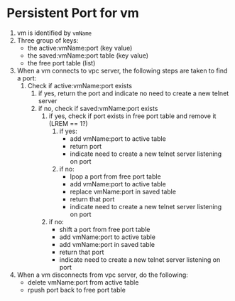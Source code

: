 # Persistent Port for vm

1. vm is identified by `vmName`
2. Three group of keys:
    * the active:vmName:port (key value)
    * the saved:vmName:port table (key value)
    * the free port table (list)
3. When a vm connects to vpc server, the following steps are taken to find a port:
    1. Check if active:vmName:port exists
        1. if yes, return the port and indicate no need to create a new telnet server
        2. if no, check if saved:vmName:port exists
            1. if yes, check if port exists in free port table and remove it (LREM == 1?)
                1. if yes:
                    * add vmName:port to active table
                    * return port
                    * indicate need to create a new telnet server listening on port
                2. if no:
                    * lpop a port from free port table
                    * add vmName:port to active table
                    * replace vmName:port in saved table
                    * return that port
                    * indicate need to create a new telnet server listening on port
            2. if no:
                * shift a port from free port table
                * add vmName:port to active table
                * add vmName:port in saved table
                * return that port
                * indicate need to create a new telnet server listening on port
4. When a vm disconnects from vpc server, do the following:
    * delete vmName:port from active table
    * rpush port back to free port table
